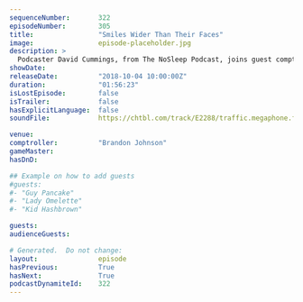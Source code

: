 ```yaml
---
sequenceNumber:       322
episodeNumber:        305
title:                "Smiles Wider Than Their Faces"
image:                episode-placeholder.jpg
description: >
  Podcaster David Cummings, from The NoSleep Podcast, joins guest comptroller Brandon Johnson for a spooky evening of horror stories, cuckoo clocks and wholesome Canadian terror. Featuring Dan Harmon, Brandon Johnson, Spencer Crittenden, and David Cummings.
showDate:             
releaseDate:          "2018-10-04 10:00:00Z"
duration:             "01:56:23"
isLostEpisode:        false
isTrailer:            false
hasExplicitLanguage:  false
soundFile:            https://chtbl.com/track/E2288/traffic.megaphone.fm/STA5666200554.mp3?updated=1596580121

venue:                
comptroller:          "Brandon Johnson"
gameMaster:           
hasDnD:               

## Example on how to add guests
#guests:
#- "Guy Pancake"
#- "Lady Omelette"
#- "Kid Hashbrown"

guests:
audienceGuests:

# Generated.  Do not change:
layout:               episode
hasPrevious:          True
hasNext:              True
podcastDynamiteId:    322
---
```

